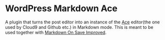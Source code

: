 # WordPress Markdown Ace

A plugin that turns the post editor into an instance of the [Ace](http://ace.c9.io/#nav=about)
editor(the one used by Cloud9 and Github etc.) in Markdown mode.
This is meant to be used together with [Markdown On Save Improved](http://wordpress.org/plugins/markdown-on-save-improved/).
